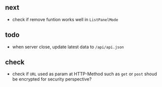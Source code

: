 ## next

- check if remove funtion works well in `ListPanelMode`

## todo

- when server close, update latest data to `/api/api.json`

## check

- check if `URL` used as param at HTTP-Method such as `get` or `post` shoud be encrypted for security perspective?